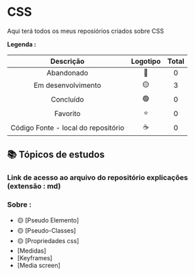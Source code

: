 # CSS
 
<p> Aqui terá todos os meus reposiórios criados sobre CSS </p>
 

<strong> Legenda :</strong>

|Descrição | Logotipo   | Total |
|:--: |:--:|:--:|
| Abandonado | 🔴 | 0 |
| Em desenvolvimento    |  🟡  | 3 |
| Concluído    |  🟢  | 0 |
| Favorito | ⭐ | 0 |
| Código Fonte - local do repositório | ☕| 0 |



## 📚 Tópicos de estudos 

### Link de acesso ao arquivo do repositório explicaçôes (extensão : md)

### Sobre :

* 🟡 [Pseudo Elemento]
* 🟡 [Pseudo-Classes]
* 🟡 [Propriedades css]
* [Medidas]
* [Keyframes]
* [Media screen]
